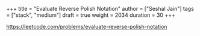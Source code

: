 +++
title = "Evaluate Reverse Polish Notation"
author = ["Seshal Jain"]
tags = ["stack", "medium"]
draft = true
weight = 2034
duration = 30
+++

<https://leetcode.com/problems/evaluate-reverse-polish-notation>

